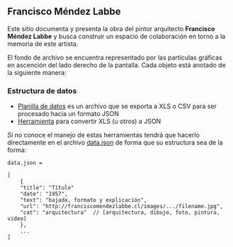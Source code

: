 ## Francisco Méndez Labbe

Este sitio documenta y presenta la obra del pintor arquitecto **Francisco Méndez Labbe** y busca construir un espacio de colaboración en torno a la memoria de este artista.  

El fondo de archivo se encuentra representado por las partículas gráficas en ascención del lado derecho de la pantalla. Cada objeto está anotado de la siguiente manera:

### Estructura de datos

- [Planilla de datos](https://docs.google.com/spreadsheets/d/e/2PACX-1vQswJh4DoOWUujtJQctDbYMHnoTjYHE8Q_bHzGXW6fnglidAJdE3F0r2-E4UcpUV9Eakt67X8i99ROF/pubhtml) es un archivo que se exporta a XLS o CSV para ser procesado hacia un formato JSON
- [Herramienta](https://tableconvert.com/excel-to-json) para convertir XLS (u otros) a JSON

Si no conoce el manejo de estas herramientas tendrá que hacerlo directamente en el archivo [data.json](data.json) de forma que su estructura sea de la forma:

```
data.json = 

[
    {
    "title": "Título"
    "date": "1957",
    "text": "bajada, formato y explicación",
    "url": "http://franciscomendezlabbe.cl/images/.../filename.jpg",
    "cat": "arquitectura"  // [arquitectura, dibujo, foto, pintura, video]
    },
    ...
]

```
